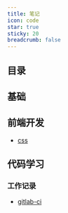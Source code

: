 ```yaml
---
title: 笔记
icon: code
star: true
sticky: 20
breadcrumb: false
---
```


## 目录

## 基础

## 前端开发
- [css](website/css/README.md)

## 代码学习

### 工作记录

- [gitlab-ci](/code/work/gitlab_ci.md)
